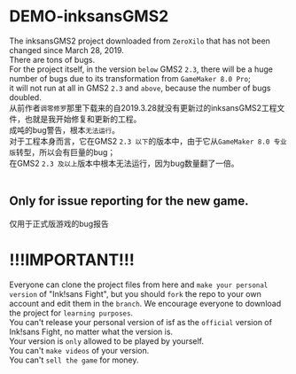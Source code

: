 # DEMO-inksansGMS2
The inksansGMS2 project downloaded from `ZeroXilo` that has not been changed since March 28, 2019.<br />
There are tons of bugs.<br />
For the project itself, in the version `below` GMS2 `2.3`, there will be a huge number of bugs due to its transformation from `GameMaker 8.0 Pro`;<br />
it will not run at all in GMS2 `2.3` and `above`, because the number of bugs doubled.<br />
从前作者`调零修罗`那里下载来的自2019.3.28就没有更新过的inksansGMS2工程文件，也就是我开始修复和更新的工程。<br />
成吨的bug警告，根本`无法运行`。<br />
对于工程本身而言，它在GMS2 `2.3 以下`的版本中，由于它从`GameMaker 8.0 专业版`转型，所以会有巨量的bug；<br />
在GMS2 `2.3 及以上`版本中根本无法运行，因为bug数量翻了一倍。<br />
<br />
## Only for issue reporting for the new game.
仅用于正式版游戏的bug报告<br />
# !!!IMPORTANT!!!
 Everyone can clone the project files from here and `make your personal version` of "Ink!sans Fight", but you should `fork` the repo to your own account and edit them in the `branch`. We encourage everyone to download the project for `learning purposes`.<br>
 You can't release your personal version of isf as the `official` version of Ink!sans Fight, no matter what the version is.<br>
 Your version is `only` allowed to be played by yourself.<br>
 You can't `make videos` of your version.<br>
 You can't `sell the game` for money.<br>
